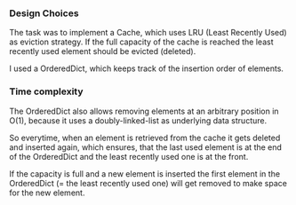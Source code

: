 ### Design Choices

The task was to implement a Cache, which uses LRU (Least Recently Used)
as eviction strategy. If the full capacity of the cache is reached the least recently used element should be evicted (deleted).

I used a OrderedDict, which keeps track of the insertion order of elements. 

### Time complexity

The OrderedDict also allows removing elements at an arbitrary position in O(1), because it uses a doubly-linked-list as underlying data structure.

So everytime, when an element is retrieved from the cache it gets deleted and inserted again, which ensures, that the last used element is at the end of the OrderedDict and the least recently used one is at the front.

If the capacity is full and a new element is inserted the first element in the OrderedDict (= the least recently used one) will get removed to make space for the new element.
